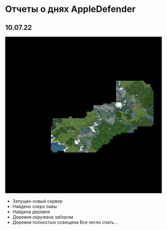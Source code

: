 # Отчеты о днях AppleDefender
## 10.07.22
![Image](./10_07_22.png "День 10.07.22")
- Запущен новый сервер
- Найдено озеро лавы
- Найдена деревня
- Деревня окружена забором
- Деревня полностью освещена
Все легли спать...